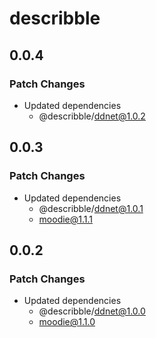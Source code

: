 # describble

## 0.0.4

### Patch Changes

- Updated dependencies
  - @describble/ddnet@1.0.2

## 0.0.3

### Patch Changes

- Updated dependencies
  - @describble/ddnet@1.0.1
  - moodie@1.1.1

## 0.0.2

### Patch Changes

- Updated dependencies
  - @describble/ddnet@1.0.0
  - moodie@1.1.0
